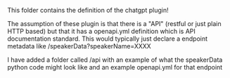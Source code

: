 This folder contains the definition of the chatgpt plugin!

The assumption of these plugin is that there is a "API" (restful or just plain HTTP based) but that it has a openapi.yml definition which is API documentation standard. This would typically just declare a endpoint metadata like /speakerData?speakerName=XXXX

I have added a folder called /api with an example of what the
speakerData python code might look like and an example openapi.yml for
that endpoint
